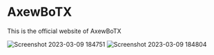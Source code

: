 # AxewBoTX
This is the official website of AxewBoTX

![Screenshot 2023-03-09 184751](https://user-images.githubusercontent.com/84615670/224035088-acebaa33-7089-4515-a304-aa6ee4e843a5.png)
![Screenshot 2023-03-09 184804](https://user-images.githubusercontent.com/84615670/224035137-c56b162b-3968-4c9e-90a4-50c1c8852791.png)

